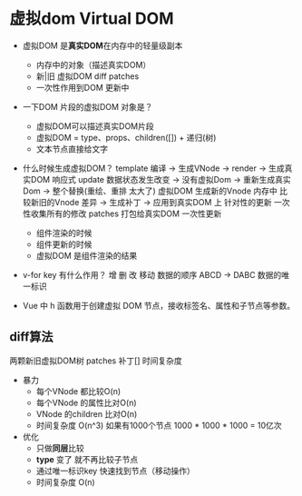 # 虚拟dom  Virtual DOM

- 虚拟DOM 是**真实DOM**在内存中的轻量级副本
  - 内存中的对象（描述真实DOM）
  - 新|旧 虚拟DOM diff patches 
  - 一次性作用到DOM 更新中

- 一下DOM 片段的虚拟DOM 对象是？
  - 虚拟DOM可以描述真实DOM片段
  - 虚拟DOM = type、props、children([])  +  递归(树)
  - 文本节点直接给文字

- 什么时候生成虚拟DOM？
  template 编译 -> 生成VNode -> render -> 生成真实DOM
  响应式 update 数据状态发生改变 -> 没有虚拟Dom -> 重新生成真实Dom -> 整个替换(重绘、重排 太大了)
  虚拟DOM 生成新的Vnode 内存中 比较新旧的Vnode 差异  -> 生成补丁  -> 应用到真实DOM 上
  针对性的更新 一次性收集所有的修改 patches 打包给真实DOM 一次性更新
  - 组件渲染的时候
  - 组件更新的时候
  - 虚拟DOM 是组件渲染的结果

- v-for key 有什么作用？
  增 删 改 移动
  数据的顺序 ABCD -> DABC
  数据的唯一标识

- Vue 中 h 函数用于创建虚拟 DOM 节点，接收标签名、属性和子节点等参数。

## diff算法
两颗新旧虚拟DOM树
patches 补丁[]
时间复杂度

- 暴力
  - 每个VNode 都比较O(n)
  - 每个VNode 的属性比对O(n)
  - VNode 的children 比对O(n)
  - 时间复杂度 O(n^3)
  如果有1000个节点
  1000 * 1000 * 1000 = 10亿次
- 优化
  - 只做**同层**比较
  - **type** 变了 就不再比较子节点
  - 通过唯一标识key 快速找到节点（移动操作）
  - 时间复杂度 O(n)

  

